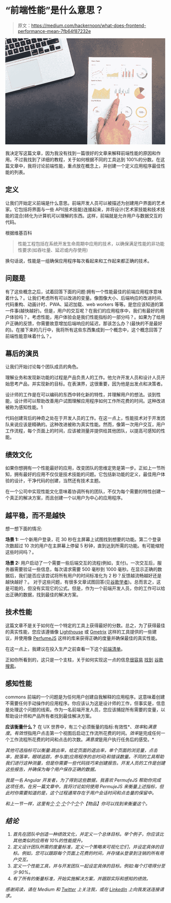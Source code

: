 # “前端性能”是什么意思？

> 原文：<https://medium.com/hackernoon/what-does-frontend-performance-mean-7fb64f87232e>

![](img/0be813d29d9bf50ccf72c8325f9738b2.png)

我决定写这篇文章，因为我没有找到一篇很好的文章来解释前端性能的原因和作用。不过我找到了详细的教程，关于如何根据不同的工具达到 100%的分数。在这篇文章中，我将讨论前端性能，重点放在概念上，并创建一个定义应用程序最佳性能的列表。

## 定义

让我们开始定义前端是什么意思。前端开发人员可以被描述为创建用户界面的艺术家。它包括将界面与一些 API(技术技能)连接起来，并将设计(艺术家技能和技术技能的混合)转化为计算机可以理解的东西。这样，前端就是允许用户与数据交互的代码。

根据维基百科

> 性能工程包括在系统开发生命周期中应用的技术，以确保满足性能的非功能性要求(如吞吐量、延迟或内存使用)

换句话说，性能是一组确保应用程序每次看起来和工作起来都正确的技术。

## 问题是

有了这些概念之后，试着回答下面的问题:拥有一个性能最佳的前端应用程序意味着什么？。让我们考虑所有可以改进的变量。像图像大小、后端响应的改进时间、代码重构、动画计时、PWA、延迟加载、web workers 等等。是您应该知道的第一件事(越快越好)。但是，用户的交互呢？在我们的应用程序中，我们有最好的用户体验吗？。考虑性能，用户体验会是我们性能指标的一部分吗？。如果为了给用户正确的反馈，你需要故意增加后端响应的延迟，那该怎么办？(最快的不是最好的)。在接下来的几行中，我将所有这些东西集成到一个概念中，这个概念回答了前端性能意味着什么？。

## 幕后的演员

让我们开始讨论每个团队成员的角色。

理解业务和发现新功能的过程是产品负责人的工作。他允许开发人员和设计人员开始思考产品，并实现新的目标。在表演界，这很重要，因为他是出发点和决策者。

设计师的工作是在可以编码的东西中转化新的特性，并理解用户的想法。谈到性能，设计师可以帮助改善用户试图理解应用程序如何工作所花费的时间。这种改进被称为感知性能。1

代码创建背后的神奇之处在于开发人员的工作。在这一点上，性能技术对于开发团队来说应该是精确的。这种改进被称为真实性能。然而，像第一次用户交互，用户工作流程，每个页面上的时间，应该被测量并提供给其他团队，以提高可感知的性能。

## 绩效文化

如果你想拥有一个性能最好的应用，改变团队的思维定势是第一步。正如上一节所知，拥有最好的应用不仅仅是技术技能的问题。它包括新功能的定义，最佳用户体验的设计，干净代码的创建，当然还有技术主题。

在一个公司中实现性能文化意味着协调所有的团队，不仅为每个需要的特性创建一个真正的解决方案，而且创建一个以用户为中心的应用程序。

## 越平稳，而不是越快

想一想下面的情况:

**场景 1:** 一个新用户登录，花 30 秒在主屏幕上试图找到想要的功能。第二个登录次数超过 10 次的用户在主屏幕上停留 5 秒钟，直到达到所需的功能。有可能缩短这些时间吗？。

**场景 2:** 用户启动了一个需要一些后端交互的流程(例如，支付)。一次交互后，服务器需要验证一些信息，每次请求需要 500 毫秒到 1000 毫秒。在显示正确的数据后，我们是否应该尝试将所有用户的时间标准化为 2 秒？反馈越流畅越好还是越快越好？。
对于这些问题，有很多文章试图回答(见[谷歌学者](https://scholar.google.com.co/scholar?q=effectiveness+in+usability&hl=en&as_sdt=0&as_vis=1&oi=scholart))。总而言之，这是可能的，但没有实现它的公式。但是，作为一个前端开发人员，你的工作可以给出正确的数据，找到最佳的解决方案。

## 技术性能

这篇文章不是关于如何在一个特定的工具上获得最好的分数。总之，为了获得最佳的真实性能，您应该遵循像 [Lighthouse](https://developers.google.com/web/tools/lighthouse/) 或 [Gmetrix](https://gtmetrix.com/) 这样的工具提供的一些建议，并使用像 [PerfumeJS](https://zizzamia.github.io/perfume/) 这样的库来获得正确的度量并确保最佳的真实性能。

在这一点上，我建议在投入生产之前查看一下这个[前端清单](https://github.com/thedaviddias/Front-End-Checklist)。

正如你所看到的，这只是一个支柱，关于如何实现这一点的信息[很容易](/@aswin_s/score-a-perfect-100-in-lighthouse-audits-part-1-3199163037) [找到](https://kriesi.at/archives/scoring-100-100-in-google-pagespeed-insights-gtmetrix-pagespeed-and-yslow) [谷歌搜索](https://jonsuh.com/blog/need-for-speed-2/)。

## 感知性能

commons 前端的一个问题是为任何用户创建自我解释的应用程序。这意味着创建不需要任何手动操作的应用程序。你应该认为这是设计师的工作，但事实是，信息是处理这个问题的线索。作为一名前端开发人员，您应该捕捉所有需要的变量，以帮助设计师和产品所有者找到最佳解决方案。

**应该衡量什么？**
在 UX 世界中，有三个必须衡量的指标:有效性*、*效率*和*满意度*。*有效性*指用户点击第一个视图后启动工作流所花费的时间。*效率*是完成任何一个工作流程所花费的时间和点击的次数。*满意度*是用户执行任务后的感受。*

*其他可选指标可以衡量:跳出率，给定页面的退出率，单个页面的浏览量，点击率，脱落率，眼球追踪，参与度(应用程序的总时间)和错误数量。不同的工具帮助我们进行这种测量，但是你需要一些代码技巧来创建报告。开发人员的工作是创建这些报告，并确保为每个用户保存正确的数据。*

*我是一名 Angular 开发者，为了得到这些数据，我喜欢 PermufeJS 帮助你完成这项任务。在另一篇文章中，我将讨论如何使用 PermujeJS 来衡量上述指标，但此时你需要知道的是，这个过程通常存在于用户会话时间和点击量的保留中。*

*和上一节一样，这里有[个](https://dynomapper.com/blog/19-ux/271-usability-testing-tools) [个](https://www.dtelepathy.com/blog/business/14-best-tools-for-evaluating-user-experience) [个](https://uxplanet.org/this-ux-measurement-tool-is-all-you-need-87f1b35896d4)个个[个](https://usabilitygeek.com/user-experience-ux-tools/)个【物品】你可以找到来衡量这个。*

## *结论*

1.  *首先在团队中创造一种绩效文化，并定义一个总体目标。举个例子，你应该比其他类似的应用有 10%的性能提升。*
2.  *定义设计团队所需的度量标准，定义一个策略来可视化它们，并设定具体的目标。例如，您可以跟踪每个页面上花费的时间，并存储从登录到注销的所有用户交互。*
3.  *定义一个性能工具，并与开发团队一起设定具体的目标。例如:每个灯塔得分至少 90%。*
4.  *有了所有的衡量标准，开始实施解决方案，并跟踪实际和感知的绩效。*

*感谢阅读，请在 Medium 和 [Twitter](https://twitter.com/thecapnews) 上关注我，或在 [LinkedIn](https://www.linkedin.com/in/cristian-marquez/) 上向我发送连接请求。*